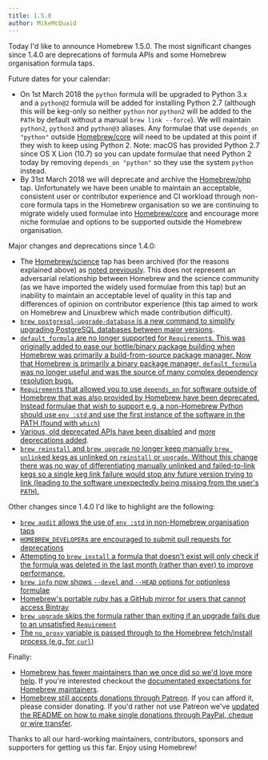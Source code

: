 ```yaml
---
title: 1.5.0
author: MikeMcQuaid
---
```

Today I'd like to announce Homebrew 1.5.0. The most significant changes since 1.4.0 are deprecations of formula APIs and some Homebrew organisation formula taps.

Future dates for your calendar:

- On 1st March 2018 the `python` formula will be upgraded to Python 3.x and a `python@2` formula will be added for installing Python 2.7 (although this will be keg-only so neither `python` nor `python2` will be added to the `PATH` by default without a manual `brew link --force`). We will maintain `python2`, `python3` and `python@3` aliases. Any formulae that use `depends_on "python"` outside [Homebrew/core](https://github.com/homebrew/homebrew-core) will need to be updated at this point if they wish to keep using Python 2. Note: macOS has provided Python 2.7 since OS X Lion (10.7) so you can update formulae that need Python 2 today by removing `depends_on "python"` so they use the system `python` instead.
- By 31st March 2018 we will deprecate and archive the [Homebrew/php](https://github.com/homebrew/homebrew-php) tap. Unfortunately we have been unable to maintain an acceptable, consistent user or contributor experience and CI workload through non-core formula taps in the Homebrew organisation so we are continuing to migrate widely used formulae into [Homebrew/core](https://github.com/homebrew/homebrew-core) and encourage more niche formulae and options to be supported outside the Homebrew organisation.

Major changes and deprecations since 1.4.0:

- The [Homebrew/science](https://github.com/Homebrew/homebrew-science) tap has been archived (for the reasons explained above) as [noted previously](https://brew.sh/2017/12/11/homebrew-1.4.0/). This does not represent an adversarial relationship between Homebrew and the science community (as we have imported the widely used formulae from this tap) but an inability to maintain an acceptable level of quality in this tap and differences of opinion on contributor experience (this tap aimed to work on Homebrew and Linuxbrew which made contribution difficult).
- [`brew postgresql-upgrade-database` is a new command to simplify upgrading PostgreSQL databases between major versions](https://github.com/Homebrew/homebrew-core/blob/master/cmd/brew-postgresql-upgrade-database.rb).
- [`default_formula` are no longer supported for `Requirement`s. This was originally added to ease our bottle/binary package building when Homebrew was primarily a build-from-source package manager. Now that Homebrew is primarily a binary package manager, `default_formula` was no longer useful and was the source of many complex dependency resolution bugs.](https://github.com/Homebrew/brew/pull/3661)
- [`Requirement`s that allowed you to use `depends_on` for software outside of Homebrew that was also provided by Homebrew have been deprecated. Instead formulae that wish to support e.g. a non-Homebrew Python should use `env :std` and use the first instance of the software in the PATH (found with `which`)](https://github.com/Homebrew/brew/pull/3659)
- [Various, old deprecated APIs have been disabled](https://github.com/Homebrew/brew/pull/3694) and [more deprecations added](https://github.com/Homebrew/brew/pull/3652).
- [`brew reinstall` and `brew upgrade` no longer keep manually `brew unlink`ed kegs as unlinked on `reinstall` or `upgrade`. Without this change there was no way of differentiating manually unlinked and failed-to-link kegs so a single keg link failure would stop any future version trying to link (leading to the software unexpectedly being missing from the user's `PATH`).](https://github.com/Homebrew/brew/pull/3660)

Other changes since 1.4.0 I'd like to highlight are the following:

- [`brew audit` allows the use of `env :std` in non-Homebrew organisation taps](https://github.com/Homebrew/brew/pull/3650)
- [`HOMEBREW_DEVELOPER`s are encouraged to submit pull requests for deprecations](https://github.com/Homebrew/brew/pull/3691)
- [Attempting to `brew install` a formula that doesn't exist will only check if the formula was deleted in the last month (rather than ever) to improve performance.](https://github.com/Homebrew/brew/pull/3614)
- [`brew info` now shows `--devel` and `--HEAD` options for optionless formulae](https://github.com/Homebrew/brew/pull/3693)
- [Homebrew's portable ruby has a GitHub mirror for users that cannot access Bintray](https://github.com/Homebrew/brew/pull/3683)
- [`brew upgrade` skips the formula rather than exiting if an upgrade fails due to an unsatisfied `Requirement`](https://github.com/Homebrew/brew/pull/3644)
- [The `no_proxy` variable is passed through to the Homebrew fetch/install process (e.g. for `curl`)](https://github.com/Homebrew/brew/pull/3584)

Finally:

- [Homebrew has fewer maintainers than we once did so we'd love more help](https://github.com/Homebrew/brew/pull/3676). If you're interested checkout the [documentated expectations for Homebrew maintainers](https://docs.brew.sh/New-Maintainer-Checklist.html).
- [Homebrew still accepts donations through Patreon](https://www.patreon.com/homebrew). If you can afford it, please consider donating. If you'd rather not use Patreon we've [updated the README on how to make single donations through PayPal, cheque or wire transfer](https://github.com/Homebrew/brew/pull/3568).


Thanks to all our hard-working maintainers, contributors, sponsors and supporters for getting us this far. Enjoy using Homebrew!
